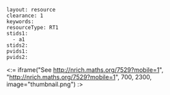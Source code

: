 ````
layout: resource
clearance: 1
keywords:
resourceType: RT1
stids1: 
  - a1
stids2:
pvids1:
pvids2:

````

<:= iframe("See http://nrich.maths.org/7529?mobile=1", "http://nrich.maths.org/7529?mobile=1", 700, 2300, image="thumbnail.png") :>

